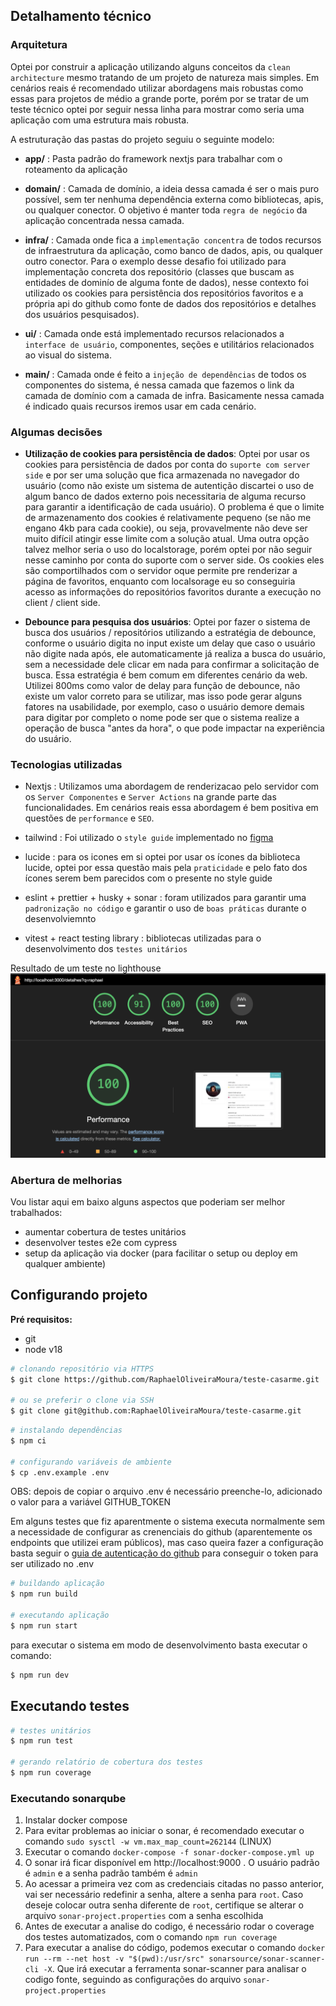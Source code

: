 ## Detalhamento técnico

### Arquitetura

Optei por construir a aplicação utilizando alguns conceitos da `clean architecture` mesmo tratando de um projeto de natureza mais simples. Em cenários reais é recomendado utilizar abordagens mais robustas como essas para projetos de médio a grande porte, porém por se tratar de um teste técnico optei por seguir nessa linha para mostrar como seria uma aplicação com uma estrutura mais robusta.

A estruturação das pastas do projeto seguiu o seguinte modelo:

- **app/** : Pasta padrão do framework nextjs para trabalhar com o roteamento da aplicação

- **domain/** : Camada de domínio, a ideia dessa camada é ser o mais puro possível, sem ter nenhuma dependência externa como bibliotecas, apis, ou qualquer conector. O objetivo é manter toda `regra de negócio` da aplicação concentrada nessa camada.

- **infra/** : Camada onde fica a `implementação concentra` de todos recursos de infraestrutura da aplicação, como banco de dados, apis, ou qualquer outro conector. Para o exemplo desse desafio foi utilizado para implementação concreta dos repositório (classes que buscam as entidades de dominío de alguma fonte de dados), nesse contexto foi utilizado os cookies para persistência dos repositórios favoritos e a própria api do github como fonte de dados dos repositórios e detalhes dos usuários pesquisados).

- **ui/** : Camada onde está implementado recursos relacionados a `interface de usuário`, componentes, seções e utilitários relacionados ao visual do sistema.

- **main/** : Camada onde é feito a `injeção de dependências` de todos os componentes do sistema, é nessa camada que fazemos o link da camada de domínio com a camada de infra. Basicamente nessa camada é indicado quais recursos iremos usar em cada cenário.

### Algumas decisões

- **Utilização de cookies para persistência de dados**: Optei por usar os cookies para persistência de dados por conta do `suporte com server side` e por ser uma solução que fica armazenada no navegador do usuário (como não existe um sistema de autentição discartei o uso de algum banco de dados externo pois necessitaria de alguma recurso para garantir a identificação de cada usuário). O problema é que o limite de armazenamento dos cookies é relativamente pequeno (se não me engano 4kb para cada cookie), ou seja, provavelmente não deve ser muito difícil atingir esse limite com a solução atual. Uma outra opção talvez melhor seria o uso do localstorage, porém optei por não seguir nesse caminho por conta do suporte com o server side. Os cookies eles são comportilhados com o servidor oque permite pre renderizar a página de favoritos, enquanto com localsorage eu so conseguiria acesso as informações do repositórios favoritos durante a execução no client / client side.

- **Debounce para pesquisa dos usuários**: Optei por fazer o sistema de busca dos usuários / repositórios utilizando a estratégia de debounce, conforme o usuário digita no input existe um delay que caso o usuário não digite nada após, ele automaticamente já realiza a busca do usuário, sem a necessidade dele clicar em nada para confirmar a solicitação de busca. Essa estratégia é bem comum em diferentes cenário da web. Utilizei 800ms como valor de delay para função de debounce, não existe um valor correto para se utilizar, mas isso pode gerar alguns fatores na usabilidade, por exemplo, caso o usuário demore demais para digitar por completo o nome pode ser que o sistema realize a operação de busca "antes da hora", o que pode impactar na experiência do usuário.

### Tecnologias utilizadas

- Nextjs : Utilizamos uma abordagem de renderizacao pelo servidor com os `Server Componentes` e `Server Actions` na grande parte das funcionalidades. Em cenários reais essa abordagem é bem positiva em questões de `performance` e `SEO`.

- tailwind : Foi utilizado o `style guide` implementado no [figma](https://www.figma.com/design/NPsgIQuNZEv46Jy9u1d90E/Processo-Seletivo?node-id=0-1&t=tK3G8JBqsjRaSMOf-0)

- lucide : para os icones em si optei por usar os ícones da biblioteca lucide, optei por essa questão mais pela `praticidade` e pelo fato dos ícones serem bem parecidos com o presente no style guide

- eslint + prettier + husky + sonar : foram utilizados para garantir uma `padronização no código` e garantir o uso de `boas práticas` durante o desenvolviemnto

- vitest + react testing library : bibliotecas utilizadas para o desenvolvimento dos `testes unitários`

Resultado de um teste no lighthouse
![lighthouse](./docs/lighthouse.png)

### Abertura de melhorias

Vou listar aqui em baixo alguns aspectos que poderiam ser melhor trabalhados:

- aumentar cobertura de testes unitários
- desenvolver testes e2e com cypress
- setup da aplicação via docker (para facilitar o setup ou deploy em qualquer ambiente)

## Configurando projeto

**Pré requisitos:**

- git
- node v18

```sh
# clonando repositório via HTTPS
$ git clone https://github.com/RaphaelOliveiraMoura/teste-casarme.git

# ou se preferir o clone via SSH
$ git clone git@github.com:RaphaelOliveiraMoura/teste-casarme.git
```

```sh
# instalando dependências
$ npm ci

# configurando variáveis de ambiente
$ cp .env.example .env
```

OBS: depois de copiar o arquivo .env é necessário preenche-lo, adicionado o valor para a variável GITHUB_TOKEN

Em alguns testes que fiz aparentmente o sistema executa normalmente sem a necessidade de configurar as crenenciais do github (aparentemente os endpoints que utilizei eram públicos), mas caso queira fazer a configuração basta seguir o [guia de autenticação do github](https://docs.github.com/pt/rest/authentication/authenticating-to-the-rest-api?apiVersion=2022-11-28) para conseguir o token para ser utilizado no .env

```sh
# buildando aplicação
$ npm run build

# executando aplicação
$ npm run start
```

para executar o sistema em modo de desenvolvimento basta executar o comando:

```sh
$ npm run dev
```

## Executando testes

```sh
# testes unitários
$ npm run test

# gerando relatório de cobertura dos testes
$ npm run coverage
```

### Executando sonarqube

1. Instalar docker compose
2. Para evitar problemas ao iniciar o sonar, é recomendado executar o comando `sudo sysctl -w vm.max_map_count=262144` (LINUX)
3. Executar o comando `docker-compose -f sonar-docker-compose.yml up`
4. O sonar irá ficar disponível em http://localhost:9000 . O usuário padrão é `admin` e a senha padrão também é `admin`
5. Ao acessar a primeira vez com as credenciais citadas no passo anterior, vai ser necessário redefinir a senha, altere a senha para `root`. Caso deseje colocar outra senha diferente de `root`, certifique se alterar o arquivo `sonar-project.properties` com a senha escolhida
6. Antes de executar a analise do codigo, é necessário rodar o coverage dos testes automatizados, com o comando `npm run coverage`
7. Para executar a analise do código, podemos executar o comando `docker run --rm --net host -v "$(pwd):/usr/src" sonarsource/sonar-scanner-cli -X`. Que irá executar a ferramenta sonar-scanner para analisar o codigo fonte, seguindo as configurações do arquivo `sonar-project.properties`
